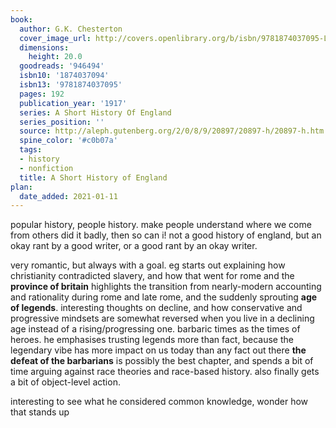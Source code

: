 ```yaml
---
book:
  author: G.K. Chesterton
  cover_image_url: http://covers.openlibrary.org/b/isbn/9781874037095-L.jpg
  dimensions:
    height: 20.0
  goodreads: '946494'
  isbn10: '1874037094'
  isbn13: '9781874037095'
  pages: 192
  publication_year: '1917'
  series: A Short History Of England
  series_position: ''
  source: http://aleph.gutenberg.org/2/0/8/9/20897/20897-h/20897-h.htm
  spine_color: '#c0b07a'
  tags:
  - history
  - nonfiction
  title: A Short History of England
plan:
  date_added: 2021-01-11
---
```


popular history, people history. make people understand where we come from
others did it badly, then so can i!
not a good history of england, but an okay rant by a good writer, or a good rant by an okay writer.

very romantic, but always with a goal. eg starts out explaining how christianity contradicted slavery, and how that went
for rome and the **province of britain**
highlights the transition from nearly-modern accounting and rationality during rome and late rome, and the suddenly
sprouting **age of legends**. interesting thoughts on decline, and how conservative and progressive mindsets are
somewhat reversed when you live in a declining age instead of a rising/progressing one. barbaric times as the times of
heroes. he emphasises trusting legends more than fact, because the legendary vibe has more impact on us today than any
fact out there
**the defeat of the barbarians** is possibly the best chapter, and spends a bit of time arguing against race theories
and race-based history. also finally gets a bit of object-level action.

interesting to see what he considered common knowledge, wonder how that stands up
